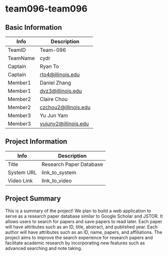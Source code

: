 # team096-team096

## Basic Information

|   Info      |        Description     |
| ----------- | ---------------------- |
| TeamID      |        Team-096        |
| TeamName    |          cydr          |
| Captain     |         Ryan To        |
| Captain     |    rto4@illinois.edu   |
| Member1     |       Daniel Zhang     |
| Member1     |    dyz3@illinois.edu   |
| Member2     |       Claire Chou      |
| Member2     |  czchou2@illinois.edu  |
| Member3     |       Yu Jun Yam       |
| Member3     |  yujuny2@illinois.edu  |

## Project Information

|   Info      |        Description      |
| ----------- | ----------------------- |
|  Title      | Research Paper Database |
| System URL  |      link_to_system     |
| Video Link  |      link_to_video      |

## Project Summary

This is a summary of the project!
We plan to build a web application to serve as a research paper database similar to Google Scholar and JSTOR. It allows users to search for papers and save papers to read later. Each paper will have attributes such as an ID, title, abstract, and published year. Each author will have attributes such as an ID, name, papers, and affiliations. The project aims to improve the search experience for research papers and facilitate academic research by incorporating new features such as advanced searching and note taking.